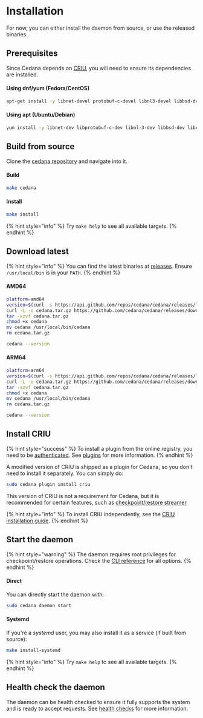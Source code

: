 # Installation

For now, you can either install the daemon from source, or use the released binaries.

## Prerequisites

Since Cedana depends on [CRIU](https://criu.org), you will need to ensure its dependencies are installed.

#### Using dnf/yum (Fedora/CentOS)

```sh
apt-get install -y libnet-devel protobuf-c-devel libnl3-devel libbsd-devel libcap-devel libseccomp-devel gpgme-devel nftables-devel
```

#### Using apt (Ubuntu/Debian)&#x20;

```sh
yum install -y libnet-dev libprotobuf-c-dev libnl-3-dev libbsd-dev libcap-dev libseccomp-dev libgpgme11-dev libnftables1
```

## Build from source

Clone the [cedana repository](https://github.com/cedana/cedana) and navigate into it.

#### Build

```sh
make cedana
```

#### Install

```sh
make install
```

{% hint style="info" %}
Try `make help` to see all available targets.
{% endhint %}

## Download latest

{% hint style="info" %}
You can find the latest binaries at [releases](https://github.com/cedana/cedana/releases). Ensure `/usr/local/bin` is in your `PATH`.
{% endhint %}

#### AMD64

```sh
platform=amd64
version=$(curl -s https://api.github.com/repos/cedana/cedana/releases/latest | grep tag_name | cut -d '"' -f 4)
curl -L -o cedana.tar.gz https://github.com/cedana/cedana/releases/download/$version/cedana-$platform.tar.gz
tar -xzvf cedana.tar.gz
chmod +x cedana
mv cedana /usr/local/bin/cedana
rm cedana.tar.gz

cedana --version
```

#### ARM64

```sh
platform=arm64
version=$(curl -s https://api.github.com/repos/cedana/cedana/releases/latest | grep tag_name | cut -d '"' -f 4)
curl -L -o cedana.tar.gz https://github.com/cedana/cedana/releases/download/v0.9.245/cedana-$platform.tar.gz
tar -xzvf cedana.tar.gz
chmod +x cedana
mv cedana /usr/local/bin/cedana
rm cedana.tar.gz

cedana --version
```

## Install CRIU

{% hint style="success" %}
To install a plugin from the online registry, you need to be [authenticated](authentication.md). See [plugins](plugins.md) for more information.
{% endhint %}

A modified version of CRIU is shipped as a plugin for Cedana, so you don't need to install it separately. You can simply do:

```sh
sudo cedana plugin install criu
```

This version of CRIU is not a requirement for Cedana, but it is recommended for certain features, such as [checkpoint/restore streamer](../guides/streamer/cr.md).

{% hint style="info" %}
To install CRIU independently, see the [CRIU installation guide](https://criu.org/Installation).
{% endhint %}

## Start the daemon

{% hint style="warning" %}
The daemon requires root privileges for checkpoint/restore operations. Check the [CLI reference](../references/cli/cedana.md) for all options.
{% endhint %}

#### Direct

You can directly start the daemon with:

```sh
sudo cedana daemon start
```

#### Systemd

If you're a _systemd_ user, you may also install it as a service (if built from source):

```sh
make install-systemd
```

{% hint style="info" %}
Try `make help` to see all available targets.
{% endhint %}

## Health check the daemon

The daemon can be health checked to ensure it fully supports the system and is ready to accept requests. See [health checks](health.md) for more information.
